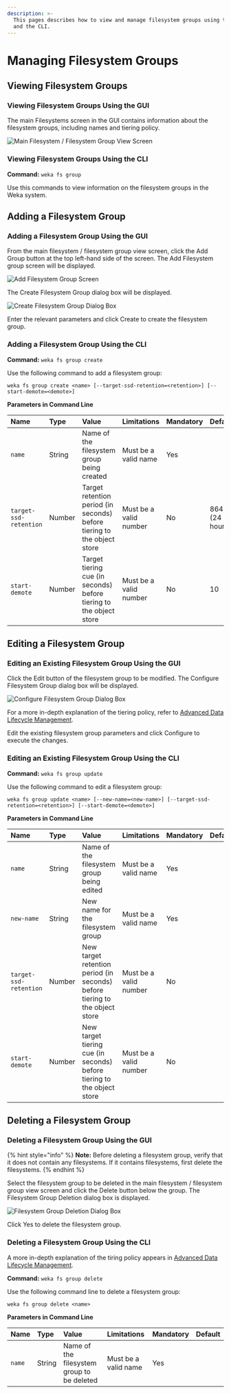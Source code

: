 ```yaml
---
description: >-
  This pages describes how to view and manage filesystem groups using the GUI
  and the CLI.
---
```


# Managing Filesystem Groups

## Viewing Filesystem Groups

### Viewing Filesystem Groups Using the GUI

The main Filesystems screen in the GUI contains information about the filesystem groups, including names and tiering policy.

![Main Filesystem / Filesystem Group View Screen](../../.gitbook/assets/fs-main-screen-3.5.png)

### Viewing Filesystem Groups Using the CLI

**Command:** `weka fs group`

Use this commands to view information on the filesystem groups in the Weka system.

## Adding a Filesystem Group

### Adding a Filesystem Group Using the GUI

From the main filesystem / filesystem group view screen, click the Add Group button at the top left-hand side of the screen. The Add Filesystem group screen will be displayed.

![Add Filesystem Group Screen](../../.gitbook/assets/fs-group-add-screen-3.5.png)

The Create Filesystem Group dialog box will be displayed.

![Create Filesystem Group Dialog Box](../../.gitbook/assets/create-fs-group-3.5.png)

Enter the relevant parameters and click Create to create the filesystem group.

### Adding a Filesystem Group Using the CLI

**Command:** `weka fs group create`

Use the following command to add a filesystem group:

`weka fs group create <name> [--target-ssd-retention=<retention>] [--start-demote=<demote>]`

**Parameters in Command Line**

| **Name** | **Type** | **Value** | **Limitations** | **Mandatory** | **Default** |
| :--- | :--- | :--- | :--- | :--- | :--- |
| `name` | String | Name of the filesystem group being created | Must be a valid name | Yes | ​ |
| `target-ssd-retention` | Number | Target retention period \(in seconds\) before tiering to the object store | Must be a valid number | No | 86400 \(24 hours\) |
| `start-demote` | Number | Target tiering cue \(in seconds\) before tiering to the object store | Must be a valid number | No | 10 |

## Editing a Filesystem Group

### Editing an Existing Filesystem Group Using the GUI

Click the Edit button of the filesystem group to be modified. The Configure Filesystem Group dialog box will be displayed.

![Configure Filesystem Group Dialog Box](../../.gitbook/assets/edit-fs-group-3.5.png)

For a more in-depth explanation of the tiering policy, refer to [Advanced Data Lifecycle Management](../tiering/).

Edit the existing filesystem group parameters and click Configure to execute the changes.

### Editing an Existing Filesystem Group Using the CLI

**Command:** `weka fs group update`

Use the following command to edit a filesystem group:

`weka fs group update <name> [--new-name=<new-name>] [--target-ssd-retention=<retention>] [--start-demote=<demote>]`

**Parameters in Command Line**

| **Name** | **Type** | **Value** | **Limitations** | **Mandatory** | **Default** |
| :--- | :--- | :--- | :--- | :--- | :--- |
| `name` | String | Name of the filesystem group being edited | Must be a valid name | Yes | ​ |
| `new-name` | String | New name for the filesystem group | Must be a valid name | Yes |  |
| `target-ssd-retention` | Number | New target retention period \(in seconds\) before tiering to the object store | Must be a valid number | No |  |
| `start-demote` | Number | New target tiering cue \(in seconds\) before tiering to the object store | Must be a valid number | No |  |

## Deleting a Filesystem Group

### Deleting a Filesystem Group Using the GUI

{% hint style="info" %}
**Note:** Before deleting a filesystem group, verify that it does not contain any filesystems. If it contains filesystems, first delete the filesystems.
{% endhint %}

Select the filesystem group to be deleted in the main filesystem / filesystem group view screen and click the Delete button below the group. The Filesystem Group Deletion dialog box is displayed.

![Filesystem Group Deletion Dialog Box](../../.gitbook/assets/delete-fs-group-3.5.png)

Click Yes to delete the filesystem group.

### Deleting a Filesystem Group Using the CLI

A more in-depth explanation of the tiring policy appears in [Advanced Data Lifecycle Management](../tiering/).

**Command:** `weka fs group delete`

Use the following command line to delete a filesystem group:

`weka fs group delete <name>`

**Parameters in Command Line**

| **Name** | **Type** | **Value** | **Limitations** | **Mandatory** | **Default** |
| :--- | :--- | :--- | :--- | :--- | :--- |
| `name` | String | Name of the filesystem group to be deleted | Must be a valid name | Yes | ​ |

